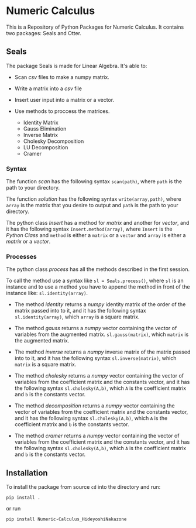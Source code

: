 # Numeric Calculus

This is a Repository of Python Packages for Numeric Calculus. It contains two packages: Seals and Otter.

## Seals

The package Seals is made for Linear Algebra. It's able to:

* Scan *csv* files to make a numpy matrix.

* Write a matrix into a *csv* file

* Insert user input into a matrix or a vector.

* Use methods to proccess the matrices.
  * Identity Matrix 
  * Gauss Elimination
  * Inverse Matrix
  * Cholesky Decomposition
  * LU Decomposition
  * Cramer

### Syntax

The function *scan* has the following syntax `scan(path)`, where `path` is the path to your directory.

The function *solution* has the following syntax `write(array,path)`, where `array` is the matrix that you desire to output and `path` is the path to your directory.

The python class *Insert* has a method for *matrix* and another for *vector*, and it has the following syntax `Insert.method(array)`, where `Insert` is the *Python Class* and `method` is either a `matrix` or a `vector` and `array` is either a *matrix* or a *vector*.

### Processes

The python class *process* has all the methods described in the first session.

To call the method use a syntax like `sl = Seals.process()`, where `sl` is an instance and to use a method you have to append the method in front of the instance like: `sl.identity(array)`.

* The method *identity* returns a *numpy* identity matrix of the order of the matrix passed into to it, and it has the following syntax `sl.identity(array)`, which `array` is a square matrix.

* The method *gauss* returns a *numpy* vector containing the vector of variables from the augmented matrix. `sl.gauss(matrix)`, which `matrix` is the augmented matrix.

* The method *inverse* returns a *numpy* inverse matrix of the matrix passed into to it, and it has the following syntax `sl.inverse(matrix)`, which `matrix` is a square matrix.

* The method *cholesky* returns a *numpy* vector containing the vector of variables from the coefficient matrix and the constants vector, and it has the following syntax `sl.cholesky(A,b)`, which `A` is the coefficient matrix and `b` is the constants vector.
  
* The method *decomposition* returns a *numpy* vector containing the vector of variables from the coefficient matrix and the constants vector, and it has the following syntax `sl.cholesky(A,b)`, which `A` is the coefficient matrix and `b` is the constants vector.

* The method *cramer* returns a *numpy* vector containing the vector of variables from the coefficient matrix and the constants vector, and it has the following syntax `sl.cholesky(A,b)`, which `A` is the coefficient matrix and `b` is the constants vector.

## Installation

To install the package from source `cd` into the directory and run:

`pip install .`

or run

`pip install Numeric-Calculus_HideyoshiNakazone`